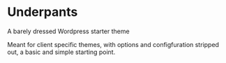 Underpants
==========

A barely dressed Wordpress starter theme

Meant for client specific themes, with options and configfuration stripped out, a basic and simple starting point.
